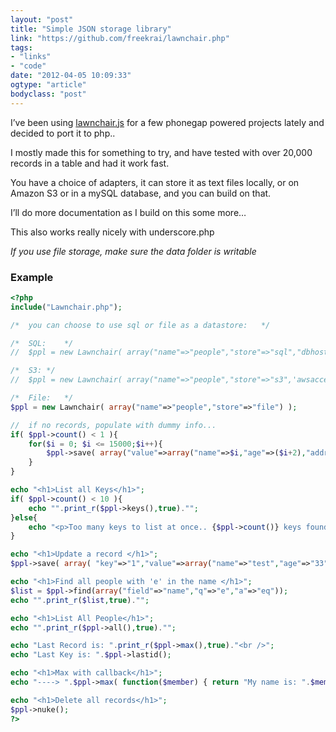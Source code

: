 ```yaml
---
layout: "post"
title: "Simple JSON storage library"
link: "https://github.com/freekrai/lawnchair.php"
tags: 
- "links"
- "code"
date: "2012-04-05 10:09:33"
ogtype: "article"
bodyclass: "post"
---
```


I’ve been using [lawnchair.js](http://westcoastlogic.com/lawnchair/) for a few phonegap powered projects lately and decided to port it to php..

I mostly made this for something to try, and have tested with over 20,000 records in a table and had it work fast.

You have a choice of adapters, it can store it as text files locally, or on Amazon S3 or in a mySQL database, and you can build on that.

I’ll do more documentation as I build on this some more…

This also works really nicely with underscore.php

*If you use file storage, make sure the data folder is writable*

### Example


```php
<?php
include("Lawnchair.php");

/*  you can choose to use sql or file as a datastore:   */

/*  SQL:    */
//  $ppl = new Lawnchair( array("name"=>"people","store"=>"sql","dbhost"=>"localhost","dbuser"=>"","dbpass"=>"","dbname"=>"") );

/*  S3: */
//  $ppl = new Lawnchair( array("name"=>"people","store"=>"s3",'awsaccesskey'=>'Your AWS Access Key','awssecretkey'=>'Your AWS Secret Key','bucketname'=>'Your Bucket Name') );

/*  File:   */
$ppl = new Lawnchair( array("name"=>"people","store"=>"file") );

//	if no records, populate with dummy info...
if( $ppl->count() < 1 ){
	for($i = 0; $i <= 15000;$i++){
		$ppl->save( array("value"=>array("name"=>$i,"age"=>($i+2),"address"=>$i." random street, somewhere") ) );
	}
}

echo "<h1>List all Keys</h1>";
if( $ppl->count() < 10 ){
	echo "".print_r($ppl->keys(),true)."";
}else{
	echo "<p>Too many keys to list at once.. {$ppl->count()} keys found..</p>";
}

echo "<h1>Update a record </h1>";
$ppl->save( array( "key"=>"1","value"=>array("name"=>"test","age"=>"33","address"=>"121-1233 random street, somewhere") ) );

echo "<h1>Find all people with 'e' in the name </h1>";
$list = $ppl->find(array("field"=>"name","q"=>"e","a"=>"eq"));
echo "".print_r($list,true)."";

echo "<h1>List All People</h1>";
echo "".print_r($ppl->all(),true)."";

echo "Last Record is: ".print_r($ppl->max(),true)."<br />";
echo "Last Key is: ".$ppl->lastid();        

echo "<h1>Max with callback</h1>";
echo "----> ".$ppl->max( function($member) { return "My name is: ".$member['name']; } )."<br />";

echo "<h1>Delete all records</h1>";
$ppl->nuke();
?>
```